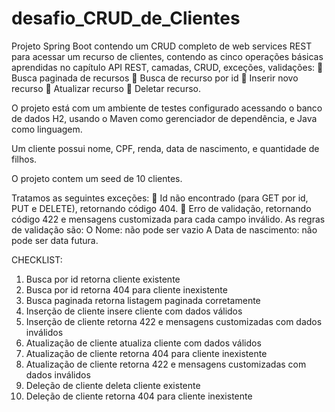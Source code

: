 # desafio_CRUD_de_Clientes

Projeto Spring Boot contendo um CRUD completo de web services REST para
acessar um recurso de clientes, contendo as cinco operações básicas aprendidas no capítulo API REST, camadas, CRUD, exceções, validações:
 Busca paginada de recursos
 Busca de recurso por id
 Inserir novo recurso
 Atualizar recurso
 Deletar recurso.

O projeto está com um ambiente de testes configurado acessando o banco de dados H2, usando o
Maven como gerenciador de dependência, e Java como linguagem.

Um cliente possui nome, CPF, renda, data de nascimento, e quantidade de filhos.

O projeto contem um seed de 10 clientes.

Tratamos as seguintes exceções:
 Id não encontrado (para GET por id, PUT e DELETE), retornando código 404.
 Erro de validação, retornando código 422 e mensagens customizada para cada campo inválido. As
regras de validação são:
O Nome: não pode ser vazio
A Data de nascimento: não pode ser data futura.

CHECKLIST:
1. Busca por id retorna cliente existente
2. Busca por id retorna 404 para cliente inexistente
3. Busca paginada retorna listagem paginada corretamente
4. Inserção de cliente insere cliente com dados válidos
5. Inserção de cliente retorna 422 e mensagens customizadas com dados inválidos
6. Atualização de cliente atualiza cliente com dados válidos
7. Atualização de cliente retorna 404 para cliente inexistente
8. Atualização de cliente retorna 422 e mensagens customizadas com dados inválidos
9. Deleção de cliente deleta cliente existente
10. Deleção de cliente retorna 404 para cliente inexistente
